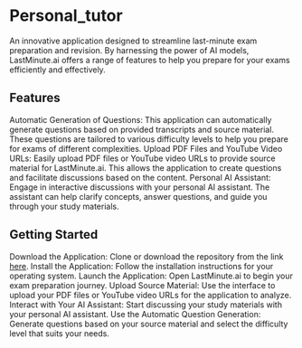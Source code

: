 # Personal_tutor

An innovative application designed to streamline last-minute exam preparation and revision. By harnessing the power of AI models, LastMinute.ai offers a range of features to help you prepare for your exams efficiently and effectively.

## Features
Automatic Generation of Questions: This application can automatically generate questions based on provided transcripts and source material. These questions are tailored to various difficulty levels to help you prepare for exams of different complexities.
Upload PDF Files and YouTube Video URLs: Easily upload PDF files or YouTube video URLs to provide source material for LastMinute.ai. This allows the application to create questions and facilitate discussions based on the content.
Personal AI Assistant: Engage in interactive discussions with your personal AI assistant. The assistant can help clarify concepts, answer questions, and guide you through your study materials.


## Getting Started
Download the Application: Clone or download the repository from the link [here](https://github.com/1aryantyagi/Personal_tutor.git).
Install the Application: Follow the installation instructions for your operating system.
Launch the Application: Open LastMinute.ai to begin your exam preparation journey.
Upload Source Material: Use the interface to upload your PDF files or YouTube video URLs for the application to analyze.
Interact with Your AI Assistant: Start discussing your study materials with your personal AI assistant.
Use the Automatic Question Generation: Generate questions based on your source material and select the difficulty level that suits your needs.